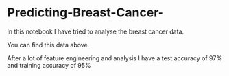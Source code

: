 # Predicting-Breast-Cancer-
In this notebook I have tried to analyse the breast cancer data. 

You can find this data above.

After a lot of feature engineering and analysis I have a test accuracy of 97% and training accuracy of 95%

